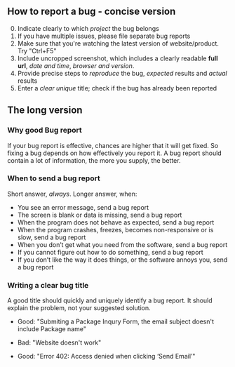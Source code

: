 ## How to report a bug - concise version
0. Indicate clearly to which *project* the bug belongs
1. If you have multiple issues, please file separate bug reports
2. Make sure that you're watching the latest version of website/product. Try "Ctrl+F5"
3. Include uncropped screenshot, which includes a clearly readable **full url**, *date and time*, *browser and version*.
4. Provide precise steps to *reproduce* the bug, *expected* results and *actual* results 
5. Enter a *clear unique* title; check if the bug has already been reported
## The long version
### Why good Bug report
If your bug report is effective, chances are higher that it will get fixed. So fixing a bug depends on how effectively you report it. A bug report should contain a lot of information, the more you supply, the better.
### When to send a bug report
Short answer, *always*. Longer answer, when:
- You see an error message, send a bug report
- The screen is blank or data is missing, send a bug report
- When the program does not behave as expected, send a bug report
- When the program crashes, freezes, becomes non-responsive or is slow, send a bug report
- When you don’t get what you need from the software, send a bug report
- If you cannot figure out how to do something, send a bug report
- If you don’t like the way it does things, or the software annoys you, send a bug report

### Writing a clear bug title
A good title should quickly and uniquely identify a bug report. It should explain the problem, not your suggested solution.
- Good: "Submiting a Package Inqury Form, the email subject doesn't include Package name"
- Bad: "Website doesn't work"

- Good: "Error 402: Access denied when clicking ‘Send Email’"